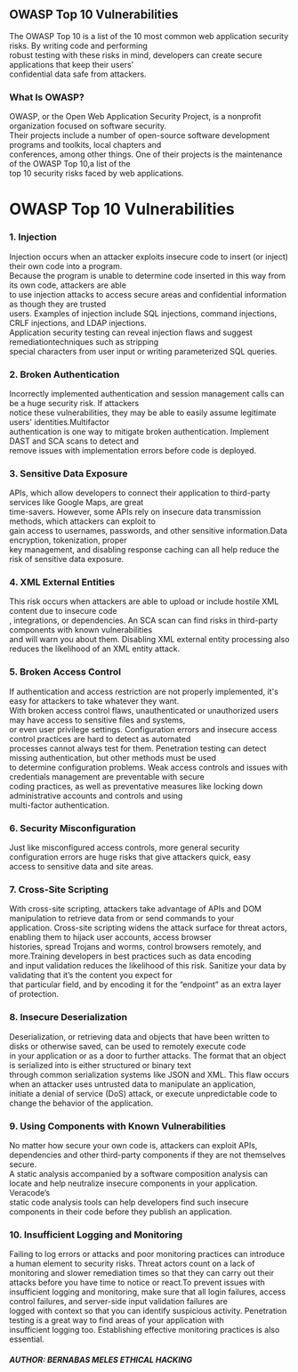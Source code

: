 <!DOCTYPE html>
<html lang="en">

<body>
 <h2> OWASP Top 10 Vulnerabilities </h2> 
 <p1>The OWASP Top 10 is a list of the 10 most common web application security risks. By writing code and performing<br>
      robust testing with these risks in mind,  developers can create secure applications that keep their users’ <br>
      confidential data safe from attackers.</p1>  <br>

 <h3>What Is OWASP? </h3> 
 <p1>OWASP, or the Open Web Application Security Project, is a nonprofit organization focused on software security.<br>
      Their projects include a number of open-source software development programs and toolkits, local chapters and<br>
       conferences, among other things. One of their projects is the maintenance of the OWASP Top 10,a list of the <br>
       top 10 security risks faced by web applications.</p1>  

 <h1> OWASP Top 10 Vulnerabilities</h1> 
  

 <h3>1. Injection </h3> 
 <p1>Injection occurs when an attacker exploits insecure code to insert (or inject) their own code into a program.<br>
      Because the program is unable to determine code inserted in this way from its own code, attackers are able <br>
      to use injection attacks to access secure areas and confidential information as though they are trusted <br>
      users. Examples of injection include SQL injections, command injections, CRLF injections, and LDAP injections.<br>
      Application security testing can reveal injection flaws and suggest remediationtechniques such as stripping <br>
      special characters from user input or writing parameterized SQL queries.</p1>  

 <h3> 2. Broken Authentication</h3> 
 <p1>Incorrectly implemented authentication and session management calls can be a huge security risk. If attackers<br>
     notice these vulnerabilities, they may be able to easily assume legitimate users' identities.Multifactor<br>
     authentication is one way to mitigate broken authentication. Implement DAST and SCA scans to detect and<br>
     remove issues with implementation errors before code is deployed.</p1>  

 <h3>3. Sensitive Data Exposure </h3> 
 <p1>APIs, which allow developers to connect their application to third-party services like Google Maps, are great<br>
      time-savers. However, some APIs rely on insecure data transmission methods, which attackers can exploit to<br>
       gain access to usernames, passwords, and other sensitive information.Data encryption, tokenization, proper <br>
       key management, and disabling response caching can all help reduce the risk of sensitive data exposure.</p1>  

 <h3>4. XML External Entities </h3> 
 <p1> This risk occurs when attackers are able to upload or include hostile XML content due to insecure code<br>
     , integrations, or dependencies. An SCA scan can find risks in third-party components with known vulnerabilities <br>
     and will warn you about them. Disabling XML external entity processing also reduces the likelihood of an XML entity attack. </p1>  

 <h3> 5. Broken Access Control</h3> 
 <p1>If authentication and access restriction are not properly implemented, it's easy for attackers to take whatever they want. <br>
     With broken access control flaws, unauthenticated or unauthorized users may have access to sensitive files and systems,<br>
      or even user privilege settings. Configuration errors and insecure access control practices are hard to detect as automated<br>
       processes cannot always test for them. Penetration testing can detect missing authentication, but other methods must be used <br>
       to determine configuration problems. Weak access controls and issues with credentials management are preventable with secure<br>
        coding practices, as well as preventative measures like locking down administrative accounts and controls and using<br>
         multi-factor authentication.</p1>  

 <h3>6. Security Misconfiguration </h3> 
 <p1>Just like misconfigured access controls, more general security configuration errors are huge risks that give attackers quick, easy<br>
      access to sensitive data and site areas.</p1>  

 <h3>7. Cross-Site Scripting </h3> 
 <p1>With cross-site scripting, attackers take advantage of APIs and DOM manipulation to retrieve data from or send commands to your<br>
      application. Cross-site scripting widens the attack surface for threat actors, enabling them to hijack user accounts, access browser<br>
       histories, spread Trojans and worms, control browsers remotely, and more.Training developers in best practices such as data encoding<br>
        and input validation reduces the likelihood of this risk. Sanitize your data by validating that it’s the content you expect for<br>
         that particular field, and by encoding it for the “endpoint” as an extra layer of protection.</p1>  


 <h3>8. Insecure Deserialization </h3> 
 <p1>Deserialization, or retrieving data and objects that have been written to disks or otherwise saved, can be used to remotely execute code<br>
      in your application or as a door to further attacks. The format that an object is serialized into is either structured or binary text <br>
      through common serialization systems like JSON and XML. This flaw occurs when an attacker uses untrusted data to manipulate an application,<br>
       initiate a denial of service (DoS) attack, or execute unpredictable code to change the behavior of the application.</p1>  



 <h3>9. Using Components with Known Vulnerabilities </h3> 
 <p1>No matter how secure your own code is, attackers can exploit APIs, dependencies and other third-party components if they are not themselves secure.<br>
     A static analysis accompanied by a software composition analysis can locate and help neutralize insecure components in your application. Veracode’s<br>
      static code analysis tools can help developers find such insecure components in their code before they publish an application.<br>
    </p1>  


 <h3>10. Insufficient Logging and Monitoring </h3> 
 <p1>Failing to log errors or attacks and poor monitoring practices can introduce a human element to security risks. Threat actors count on a lack of <br>
     monitoring and slower remediation times so that they can carry out their attacks before you have time to notice or react.To prevent issues with<br>
      insufficient logging and monitoring, make sure that all login failures, access control failures, and server-side input validation failures are <br>
      logged with context so that you can identify suspicious activity. Penetration testing is a great way to find areas of your application with <br>
      insufficient logging too. Establishing effective monitoring practices is also essential.</p1>  


 <h5>AUTHOR: BERNABAS MELES
     ETHICAL HACKING </h5> 
 <p1></p1>  


 <h3> </h3> 
 <p1></p1>  
</body>
</html>
